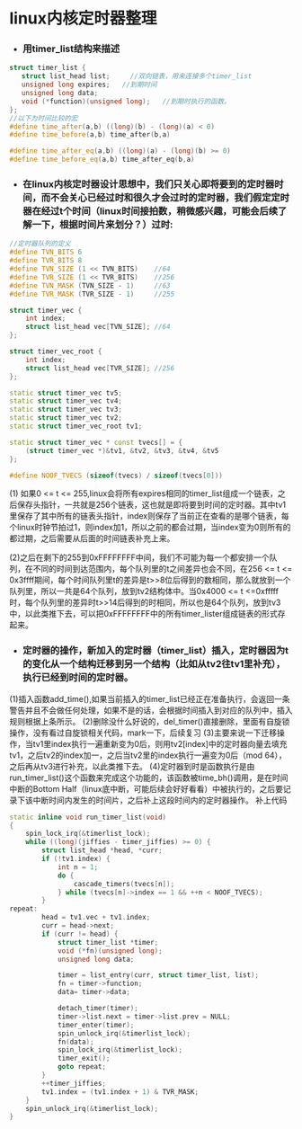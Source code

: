 # linux内核定时器整理
- ### 用timer_list结构来描述
 ```cpp
struct timer_list { 
    struct list_head list;     //双向链表，用来连接多个timer_list
    unsigned long expires;   //到期时间
    unsigned long data;   
    void (*function)(unsigned long);   //到期时执行的函数。
};
//以下为时间比较的宏
#define time_after(a,b) ((long)(b) - (long)(a) < 0) 
#define time_before(a,b) time_after(b,a) 

#define time_after_eq(a,b) ((long)(a) - (long)(b) >= 0) 
#define time_before_eq(a,b) time_after_eq(b,a)
```
- ### 在linux内核定时器设计思想中，我们只关心即将要到的定时器时间，而不会关心已经过时和很久才会过时的定时器，我们假定定时器在经过t个时间（linux时间接拍数，稍微感兴趣，可能会后续了解一下，根据时间片来划分？）过时:
```cpp
//定时器队列的定义
#define TVN_BITS 6 
#define TVR_BITS 8 
#define TVN_SIZE (1 << TVN_BITS)    //64
#define TVR_SIZE (1 << TVR_BITS)    //256
#define TVN_MASK (TVN_SIZE - 1)     //63
#define TVR_MASK (TVR_SIZE - 1)     //255

struct timer_vec { 
    int index; 
    struct list_head vec[TVN_SIZE]; //64
}; 

struct timer_vec_root { 
    int index; 
    struct list_head vec[TVR_SIZE]; //256
}; 

static struct timer_vec tv5; 
static struct timer_vec tv4; 
static struct timer_vec tv3; 
static struct timer_vec tv2; 
static struct timer_vec_root tv1; 

static struct timer_vec * const tvecs[] = { 
    (struct timer_vec *)&tv1, &tv2, &tv3, &tv4, &tv5 
}; 

#define NOOF_TVECS (sizeof(tvecs) / sizeof(tvecs[0]))
```
 (1) 如果0 <= t <= 255,linux会将所有expires相同的timer_list组成一个链表，之后保存头指针，一共就是256个链表，这也就是即将要到时间的定时器。其中tv1里保存了其中所有的链表头指针，index则保存了当前正在查看的是哪个链表，每个linux时钟节拍过1，则index加1，所以之前的都会过期，当index变为0则所有的都过期，之后需要从后面的时间链表补充上来。

(2)之后在剩下的255到0xFFFFFFFF中间，我们不可能为每一个都安排一个队列，在不同的时间到达范围内，每个队列里的t之间差异也会不同，在256 <= t <= 0x3ffff期间，每个时间队列里t的差异是t>>8位后得到的数相同，那么就放到一个队列里，所以一共是64个队列，放到tv2结构体中。当0x4000 <= t <=0xfffff时，每个队列里的差异时t>>14后得到的时相同，所以也是64个队列，放到tv3中，以此类推下去，可以把0xFFFFFFFF中的所有timer_lister组成链表的形式存起来。
- ### 定时器的操作，新加入的定时器（timer_list）插入，定时器因为t的变化从一个结构迁移到另一个结构（比如从tv2往tv1里补充），执行已经到时间的定时器。
(1)插入函数add_time(),如果当前插入的timer_list已经正在准备执行，会返回一条警告并且不会做任何处理，如果不是的话，会根据时间插入到对应的队列中，插入规则根据上条所示。
(2)删除没什么好说的，del_timer()直接删除，里面有自旋锁操作，没有看过自旋锁相关代码，mark一下，后续复习
(3)主要来说一下迁移操作，当tv1里index执行一遍重新变为0后，则用tv2[index]中的定时器向量去填充tv1，之后tv2的index加一，之后当tv2里的index执行一遍变为0后（mod 64），之后再从tv3进行补充，以此类推下去。
(4)定时器到时是函数执行是由run_timer_list()这个函数来完成这个功能的，该函数被time_bh()调用，是在时间中断的Bottom Half（linux底中断，可能后续会好好看看）中被执行的，之后要记录下该中断时间内发生的时间片，之后补上这段时间内的定时器操作。
补上代码
```cpp
static inline void run_timer_list(void) 
{ 
    spin_lock_irq(&timerlist_lock); 
    while ((long)(jiffies - timer_jiffies) >= 0) { 
        struct list_head *head, *curr; 
        if (!tv1.index) { 
            int n = 1; 
            do { 
                cascade_timers(tvecs[n]); 
            } while (tvecs[n]->index == 1 && ++n < NOOF_TVECS); 
        } 
repeat: 
        head = tv1.vec + tv1.index; 
        curr = head->next; 
        if (curr != head) { 
            struct timer_list *timer; 
            void (*fn)(unsigned long); 
            unsigned long data; 

            timer = list_entry(curr, struct timer_list, list); 
            fn = timer->function; 
            data= timer->data; 

            detach_timer(timer); 
            timer->list.next = timer->list.prev = NULL; 
            timer_enter(timer); 
            spin_unlock_irq(&timerlist_lock); 
            fn(data); 
            spin_lock_irq(&timerlist_lock); 
            timer_exit(); 
            goto repeat; 
        } 
        ++timer_jiffies; 
        tv1.index = (tv1.index + 1) & TVR_MASK; 
    } 
    spin_unlock_irq(&timerlist_lock); 
}
```
